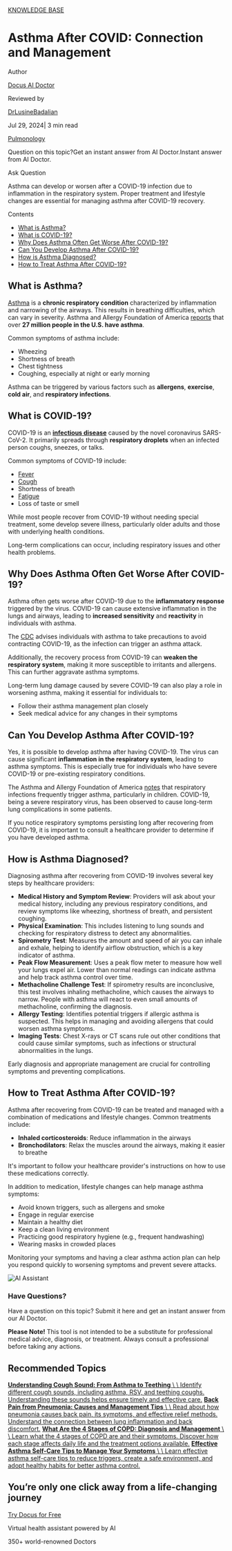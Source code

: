 [KNOWLEDGE BASE](https://docus.ai/knowledge-base)

# Asthma After COVID: Connection and Management

Author

[Docus AI Doctor](https://docus.ai/ai-doctor)

Reviewed by

[DrLusineBadalian](https://docus.ai/author/dr-lusine-badalian)

Jul 29, 2024\| 3 min read

[Pulmonology](https://docus.ai/tags/pulmonology)

Question on this topic?Get an instant answer from AI Doctor.Instant answer from AI Doctor.

Ask Question

Asthma can develop or worsen after a COVID-19 infection due to inflammation in the respiratory system. Proper treatment and lifestyle changes are essential for managing asthma after COVID-19 recovery.

Contents

- [What is Asthma?](https://docus.ai/knowledge-base/asthma-after-covid#what-is-asthma)
- [What is COVID-19?](https://docus.ai/knowledge-base/asthma-after-covid#what-is-covid-19)
- [Why Does Asthma Often Get Worse After COVID-19?](https://docus.ai/knowledge-base/asthma-after-covid#why-does-asthma-often-get-worse-after-covid-19)
- [Can You Develop Asthma After COVID-19?](https://docus.ai/knowledge-base/asthma-after-covid#can-you-develop-asthma-after-covid-19)
- [How is Asthma Diagnosed?](https://docus.ai/knowledge-base/asthma-after-covid#how-is-asthma-diagnosed)
- [How to Treat Asthma After COVID-19?](https://docus.ai/knowledge-base/asthma-after-covid#how-to-treat-asthma-after-covid-19)

## What is Asthma?

[Asthma](https://docus.ai/symptoms-guide/asthma) is a **chronic respiratory condition** characterized by inflammation and narrowing of the airways. This results in breathing difficulties, which can vary in severity. ​​Asthma and Allergy Foundation of America [reports](https://aafa.org/asthma/asthma-facts/) that over **27 million people in the U.S. have asthma**.

Common symptoms of asthma include:

- Wheezing
- Shortness of breath
- Chest tightness
- Coughing, especially at night or early morning

Asthma can be triggered by various factors such as **allergens**, **exercise**, **cold air**, and **respiratory infections**.

## What is COVID-19?

COVID-19 is an [**infectious disease**](https://docus.ai/tags/infectious-diseases) caused by the novel coronavirus SARS-CoV-2. It primarily spreads through **respiratory droplets** when an infected person coughs, sneezes, or talks.

Common symptoms of COVID-19 include:

- [Fever](https://docus.ai/tags/fever)
- [Cough](https://docus.ai/tags/cough)
- Shortness of breath
- [Fatigue](https://docus.ai/tags/fatigue)
- Loss of taste or smell

While most people recover from COVID-19 without needing special treatment, some develop severe illness, particularly older adults and those with underlying health conditions.

Long-term complications can occur, including respiratory issues and other health problems.

## Why Does Asthma Often Get Worse After COVID-19?

Asthma often gets worse after COVID-19 due to the **inflammatory response** triggered by the virus. COVID-19 can cause extensive inflammation in the lungs and airways, leading to **increased sensitivity** and **reactivity** in individuals with asthma.

The [CDC](https://www.cdc.gov/asthma/respiratory-infections/index.html#:~:text=If%20you%20have%20asthma%2C%20take%20steps%20to%20prevent%20getting%20COVID,same%20time%20as%20other%20vaccines.) advises individuals with asthma to take precautions to avoid contracting COVID-19, as the infection can trigger an asthma attack.

Additionally, the recovery process from COVID-19 can **weaken the respiratory system**, making it more susceptible to irritants and allergens. This can further aggravate asthma symptoms.

Long-term lung damage caused by severe COVID-19 can also play a role in worsening asthma, making it essential for individuals to:

- Follow their asthma management plan closely
- Seek medical advice for any changes in their symptoms

## Can You Develop Asthma After COVID-19?

Yes, it is possible to develop asthma after having COVID-19. The virus can cause significant **inflammation in the respiratory system**, leading to asthma symptoms. This is especially true for individuals who have severe COVID-19 or pre-existing respiratory conditions.

The Asthma and Allergy Foundation of America [notes](https://aafa.org/asthma/asthma-triggers-causes/respiratory-infections-flu-cold-asthma/#:~:text=Respiratory%20infections%20are%20a%20common,harder%20for%20them%20to%20breathe.&text=You%20can%20have%20more%20than%20one%20respiratory%20infection%20at%20the%20same%20time.) that respiratory infections frequently trigger asthma, particularly in children. COVID-19, being a severe respiratory virus, has been observed to cause long-term lung complications in some patients.

If you notice respiratory symptoms persisting long after recovering from COVID-19, it is important to consult a healthcare provider to determine if you have developed asthma.

## How is Asthma Diagnosed?

Diagnosing asthma after recovering from COVID-19 involves several key steps by healthcare providers:

- **Medical History and Symptom Review**: Providers will ask about your medical history, including any previous respiratory conditions, and review symptoms like wheezing, shortness of breath, and persistent coughing.
- **Physical Examination**: This includes listening to lung sounds and checking for respiratory distress to detect any abnormalities.
- **Spirometry Test**: Measures the amount and speed of air you can inhale and exhale, helping to identify airflow obstruction, which is a key indicator of asthma.
- **Peak Flow Measurement**: Uses a peak flow meter to measure how well your lungs expel air. Lower than normal readings can indicate asthma and help track asthma control over time.
- **Methacholine Challenge Test**: If spirometry results are inconclusive, this test involves inhaling methacholine, which causes the airways to narrow. People with asthma will react to even small amounts of methacholine, confirming the diagnosis.
- **Allergy Testing**: Identifies potential triggers if allergic asthma is suspected. This helps in managing and avoiding allergens that could worsen asthma symptoms.
- **Imaging Tests**: Chest X-rays or CT scans rule out other conditions that could cause similar symptoms, such as infections or structural abnormalities in the lungs.

Early diagnosis and appropriate management are crucial for controlling symptoms and preventing complications.

## How to Treat Asthma After COVID-19?

Asthma after recovering from COVID-19 can be treated and managed with a combination of medications and lifestyle changes. Common treatments include:

- **Inhaled corticosteroids**: Reduce inflammation in the airways
- **Bronchodilators**: Relax the muscles around the airways, making it easier to breathe

It's important to follow your healthcare provider's instructions on how to use these medications correctly.

In addition to medication, lifestyle changes can help manage asthma symptoms:

- Avoid known triggers, such as allergens and smoke
- Engage in regular exercise
- Maintain a healthy diet
- Keep a clean living environment
- Practicing good respiratory hygiene (e.g., frequent handwashing)
- Wearing masks in crowded places

Monitoring your symptoms and having a clear asthma action plan can help you respond quickly to worsening symptoms and prevent severe attacks.

![AI Assistant](https://docus.ai/images/small-assistant.png)

### Have Questions?

Have a question on this topic? Submit it here and get an instant answer from our AI Doctor.

**Please Note!** This tool is not intended to be a substitute for professional medical advice, diagnosis, or treatment. Always consult a professional before taking any actions.

## Recommended Topics

[**Understanding Cough Sound: From Asthma to Teething** \\
\\
Identify different cough sounds, including asthma, RSV, and teething coughs. Understanding these sounds helps ensure timely and effective care.](https://docus.ai/knowledge-base/understanding-cough-sound) [**Back Pain from Pneumonia: Causes and Management Tips** \\
\\
Read about how pneumonia causes back pain, its symptoms, and effective relief methods. Understand the connection between lung inflammation and back discomfort.](https://docus.ai/knowledge-base/pneumonia-back-pain) [**What Are the 4 Stages of COPD: Diagnosis and Management** \\
\\
Learn what the 4 stages of COPD are and their symptoms. Discover how each stage affects daily life and the treatment options available.](https://docus.ai/knowledge-base/4-stages-of-copd) [**Effective Asthma Self-Care Tips to Manage Your Symptoms** \\
\\
Learn effective asthma self-care tips to reduce triggers, create a safe environment, and adopt healthy habits for better asthma control.](https://docus.ai/knowledge-base/asthma-self-care)

## You’re only one click away from a life-changing journey

[Try Docus for Free](https://my.docus.ai/auth/signup)

Virtual health assistant powered by AI

350+ world-renowned Doctors